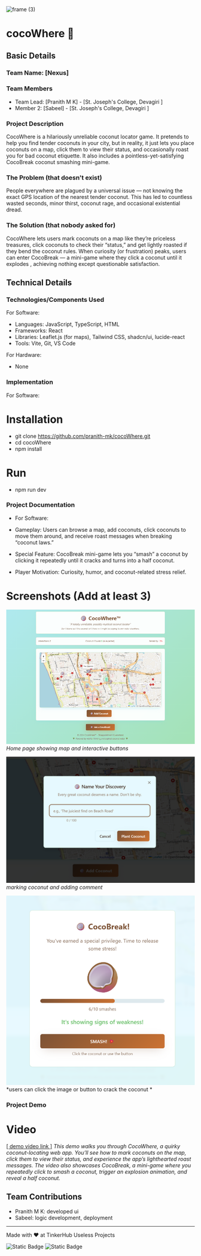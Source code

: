 <img width="3188" height="1202" alt="frame (3)" src="https://github.com/user-attachments/assets/517ad8e9-ad22-457d-9538-a9e62d137cd7" />


# cocoWhere 🎯


## Basic Details
### Team Name: [Nexus]


### Team Members
- Team Lead: [Pranith M K] - [St. Joseph's College, Devagiri ]
- Member 2: [Sabeel] - [St. Joseph's College, Devagiri ]


### Project Description
CocoWhere is a hilariously unreliable coconut locator game. It pretends to help you find tender coconuts in your city, but in reality, it just lets you place coconuts on a map, click them to view their status, and occasionally roast you for bad coconut etiquette. It also includes a pointless-yet-satisfying CocoBreak coconut smashing mini-game.

### The Problem (that doesn't exist)
People everywhere are plagued by a universal issue — not knowing the exact GPS location of the nearest tender coconut. This has led to countless wasted seconds, minor thirst, coconut rage, and occasional existential dread.

### The Solution (that nobody asked for)
CocoWhere lets users mark coconuts on a map like they’re priceless treasures, click coconuts to check their “status,” and get lightly roasted if they bend the coconut rules. When curiosity (or frustration) peaks, users can enter CocoBreak — a mini-game where they click a coconut until it explodes , achieving nothing except questionable satisfaction.

## Technical Details
### Technologies/Components Used
For Software:
- Languages: JavaScript, TypeScript, HTML
- Frameworks: React
- Libraries: Leaflet.js (for maps), Tailwind CSS, shadcn/ui, lucide-react
- Tools: Vite, Git, VS Code

For Hardware:
- None

### Implementation
For Software:
# Installation
- git clone https://github.com/pranith-mk/cocoWhere.git
- cd cocoWhere
- npm install


# Run
- npm run dev

### Project Documentation
- For Software:
- Gameplay: Users can browse a map, add coconuts, click coconuts to move them around, and receive roast messages when breaking “coconut laws.”

- Special Feature: CocoBreak mini-game lets you “smash” a coconut by clicking it repeatedly until it cracks and turns into a half coconut.

- Player Motivation: Curiosity, humor, and coconut-related stress relief.



# Screenshots (Add at least 3)
![Home Page](public/screenshots/ulp_scr1.png) 
*Home page showing map and interactive buttons*

![add coconut Page](public/screenshots/ulp_scr2.png) 
*marking coconut and adding comment*

![CocoBreak page](public/screenshots/ulp_scr3.png) 
*users can click the image or button to crack the coconut *



### Project Demo
# Video
[\[ demo video link \]](ulp_video_compressed.mp4)
*This demo walks you through CocoWhere, a quirky coconut-locating web app. You’ll see how to mark coconuts on the map, click them to view their status, and experience the app’s lighthearted roast messages. The video also showcases CocoBreak, a mini-game where you repeatedly click to smash a coconut, trigger an explosion animation, and reveal a half coconut.*



## Team Contributions
- Pranith M K: developed ui
- Sabeel: logic development, deployment


---

Made with ❤️ at TinkerHub Useless Projects 

![Static Badge](https://img.shields.io/badge/TinkerHub-24?color=%23000000&link=https%3A%2F%2Fwww.tinkerhub.org%2F)
![Static Badge](https://img.shields.io/badge/UselessProjects--25-25?link=https%3A%2F%2Fwww.tinkerhub.org%2Fevents%2FQ2Q1TQKX6Q%2FUseless%2520Projects)





